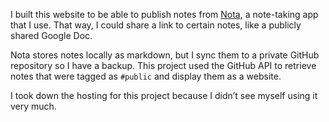 I built this website to be able to publish notes from [Nota](https://nota.md), a note-taking app that I use. That way, I could share a link to certain notes, like a publicly shared Google Doc. 

Nota stores notes locally as markdown, but I sync them to a private GitHub repository so I have a backup. This project used the GitHub API to retrieve notes that were tagged as `#public` and display them as a website. 

I took down the hosting for this project because I didn’t see myself using it very much. 
